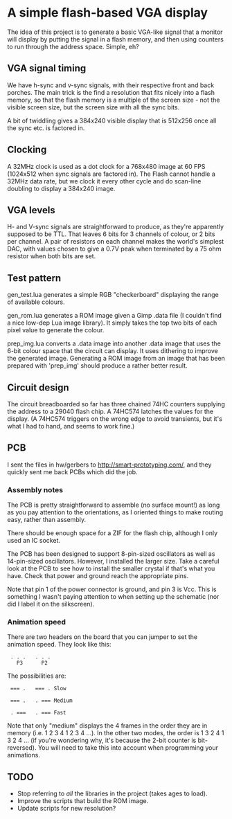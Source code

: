 # A simple flash-based VGA display

The idea of this project is to generate a basic VGA-like signal that a
monitor will display by putting the signal in a flash memory, and then
using counters to run through the address space. Simple, eh?

## VGA signal timing

We have h-sync and v-sync signals, with their respective front and
back porches. The main trick is the find a resolution that fits nicely
into a flash memory, so that the flash memory is a multiple of the
screen size - not the visible screen size, but the screen size with
all the sync bits.

A bit of twiddling gives a 384x240 visible display that is 512x256
once all the sync etc. is factored in.

## Clocking

A 32MHz clock is used as a dot clock for a 768x480 image at 60 FPS
(1024x512 when sync signals are factored in). The Flash cannot handle
a 32MHz data rate, but we clock it every other cycle and do scan-line
doubling to display a 384x240 image.

## VGA levels

H- and V-sync signals are straightforward to produce, as they're
apparently supposed to be TTL. That leaves 6 bits for 3 channels of
colour, or 2 bits per channel. A pair of resistors on each channel
makes the world's simplest DAC, with values chosen to give a 0.7V peak
when terminated by a 75 ohm resistor when both bits are set.

## Test pattern

gen_test.lua generates a simple RGB "checkerboard" displaying the
range of available colours.

gen_rom.lua generates a ROM image given a Gimp .data file (I couldn't
find a nice low-dep Lua image library). It simply takes the top two
bits of each pixel value to generate the colour.

prep_img.lua converts a .data image into another .data image that uses
the 6-bit colour space that the circuit can display. It uses dithering
to improve the generated image. Generating a ROM image from an image
that has been prepared with 'prep_img' should produce a rather better
result.

## Circuit design

The circuit breadboarded so far has three chained 74HC counters
supplying the address to a 29040 flash chip. A 74HC574 latches the
values for the display. (A 74HC574 triggers on the wrong edge to avoid
transients, but it's what I had to hand, and seems to work fine.)

## PCB

I sent the files in hw/gerbers to http://smart-prototyping.com/, and
they quickly sent me back PCBs which did the job.

### Assembly notes

The PCB is pretty straightforward to assemble (no surface mount!) as
long as you pay attention to the orientations, as I oriented things to
make routing easy, rather than assembly.

There should be enough space for a ZIF for the flash chip, although I
only used an IC socket.

The PCB has been designed to support 8-pin-sized oscillators as well
as 14-pin-sized oscillators. However, I installed the larger size.
Take a careful look at the PCB to see how to install the smaller
crystal if that's what you have. Check that power and ground reach the
appropriate pins.

Note that pin 1 of the power connector is ground, and pin 3 is Vcc.
This is something I wasn't paying attention to when setting up the
schematic (nor did I label it on the silkscreen).

### Animation speed

There are two headers on the board that you can jumper to set the
animation speed. They look like this:

```
 . . .   . . .
   P3      P2
```

The possibilities are:

```
 === .   === . Slow

 === .   . === Medium

 . ===   . === Fast
```

Note that only "medium" displays the 4 frames in the order they are in
memory (i.e. 1 2 3 4 1 2 3 4 ...). In the other two modes, the order
is 1 3 2 4 1 3 2 4 ... (if you're wondering why, it's because the
2-bit counter is bit-reversed). You will need to take this into
account when programming your animations.

## TODO

 * Stop referring to *all* the libraries in the project (takes ages to load).
 * Improve the scripts that build the ROM image.
 * Update scripts for new resolution?